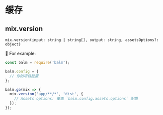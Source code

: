 # 缓存

## mix.version

`mix.version(input: string | string[], output: string, assetsOptions?: object)`

:chestnut: For example:

```js
const balm = require('balm');

balm.config = {
  // 你的项目配置
};

balm.go(mix => {
  mix.version('app/**/*', 'dist', {
    // Assets options: 覆盖 `balm.config.assets.options` 配置
  });
});
```
